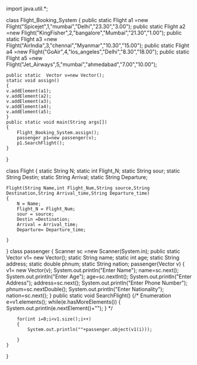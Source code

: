 import java.util.*;

class Flight_Booking_System
{
	public static Flight a1 =new Flight("Spicejet",1,"mumbai","Delhi","23.30","3.00");
	public static Flight a2 =new Flight("KingFisher",2,"bangalore","Mumbai","21.30","1.00");
    public static Flight a3 =new Flight("AirIndia",3,"chennai","Myanmar","10.30","15.00");
	public static Flight a4 =new Flight("GoAir",4,"los_angeles","Delhi","8.30","18.00");
	public static Flight a5 =new Flight("Jet_Airways",5,"mumbai","ahmedabad","7.00","10.00");

	public static  Vector v=new Vector();
	static void assign()
	{
	v.addElement(a1);
	v.addElement(a2);
	v.addElement(a3);
	v.addElement(a4);
	v.addElement(a5);
	}
	public static void main(String args[])
	{
		Flight_Booking_System.assign();
		passenger p1=new passenger(v);
		p1.SearchFlight();
	}
	
}

class Flight
{
	    static String N;
		static int Flight_N;
		static String sour;
		static String Destin;
		static String Arrival;
		static String Departure;
		
	Flight(String Name,int Flight_Num,String source,String Destination,String Arrival_time,String Departure_time)
	{
		N = Name;
		Flight_N = Flight_Num;
		sour = source;
		Destin =Destination;
		Arrival = Arrival_time;
		Departure= Departure_time;
		
	}
}
class passenger
{
	Scanner sc =new Scanner(System.in);
	public static Vector v1= new Vector();
	static String name;
	static int age;
	static String address;
	static double phnum;
	static String nation;
	passenger(Vector v)
	{
	    v1= new Vector(v);
		System.out.println("Enter Name");
		name=sc.next();
		System.out.println("Enter Age");
		age=sc.nextInt();
		System.out.println("Enter Address");
		address=sc.next();
		System.out.println("Enter Phone Number");
		phnum=sc.nextDouble();
		System.out.println("Enter Nationality");
		nation=sc.next();
	}
	public static void SearchFlight()
	{/*
		Enumeration e=v1.elements();
		while(e.hasMoreElements())
		{
			System.out.println(e.nextElement()+"");
		}
		*/
	
		for(int i=0;i<v1.size();i++)
		{
			System.out.println(""+passenger.object(v1(i)));
			
		}
	}
}
